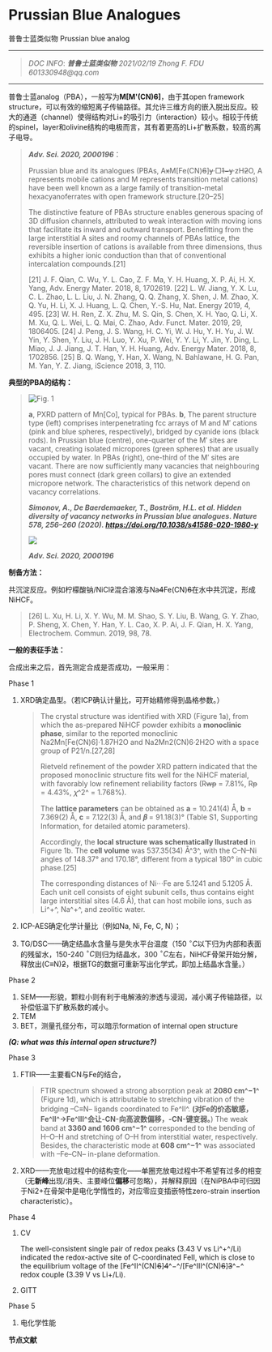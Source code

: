 # Prussian Blue Analogues

普鲁士蓝类似物 Prussian blue analog

***

> _DOC INFO_: _**普鲁士蓝类似物**_ _2021/02/19_ _Zhong F. FDU_ _601330948@qq.com_

***

普鲁士蓝analog（PBA），一般写为**M\[M'(CN)**~~**6**~~**]**，由于其open framework structure，可以有效的缩短离子传输路径。其允许三维方向的嵌入脱出反应。较大的通道（channel）使得结构对Li+的吸引力（interaction）较小。相较于传统的spinel，layer和olivine结构的电极而言，其有着更高的Li+扩散系数，较高的离子电导。

> _**Adv. Sci. 2020, 2000196**_：
>
> Prussian blue and its analogues (PBAs, A~~x~~M\[Fe(CN)~~6~~]~~y~~·□~~1−y~~·zH~~2~~O, A represents mobile cations and M represents transition metal cations) have been well known as a large family of transition-metal hexacyanoferrates with open framework structure.\[20–25]
>
> The distinctive feature of PBAs structure enables generous spacing of 3D diffusion channels, attributed to weak interaction with moving ions that facilitate its inward and outward transport. Benefitting from the large interstitial A sites and roomy channels of PBAs lattice, the reversible insertion of cations is available from three dimensions, thus exhibits a higher ionic conduction than that of conventional intercalation compounds.\[21]
>
> \[21] J. F. Qian, C. Wu, Y. L. Cao, Z. F. Ma, Y. H. Huang, X. P. Ai, H. X. Yang, Adv. Energy Mater. 2018, 8, 1702619. \[22] L. W. Jiang, Y. X. Lu, C. L. Zhao, L. L. Liu, J. N. Zhang, Q. Q. Zhang, X. Shen, J. M. Zhao, X. Q. Yu, H. Li, X. J. Huang, L. Q. Chen, Y.-S. Hu, Nat. Energy 2019, 4, 495. \[23] W. H. Ren, Z. X. Zhu, M. S. Qin, S. Chen, X. H. Yao, Q. Li, X. M. Xu, Q. L. Wei, L. Q. Mai, C. Zhao, Adv. Funct. Mater. 2019, 29, 1806405. \[24] J. Peng, J. S. Wang, H. C. Yi, W. J. Hu, Y. H. Yu, J. W. Yin, Y. Shen, Y. Liu, J. H. Luo, Y. Xu, P. Wei, Y. Y. Li, Y. Jin, Y. Ding, L. Miao, J. J. Jiang, J. T. Han, Y. H. Huang, Adv. Energy Mater. 2018, 8, 1702856. \[25] B. Q. Wang, Y. Han, X. Wang, N. Bahlawane, H. G. Pan, M. Yan, Y. Z. Jiang, iScience 2018, 3, 110.

**典型的PBA的结构：**

> <img src="https://media.springernature.com/full/springer-static/image/art%3A10.1038%2Fs41586-020-1980-y/MediaObjects/41586_2020_1980_Fig1_HTML.png" alt="Fig. 1" data-size="original">
>
> **a**, PXRD pattern of Mn\[Co], typical for PBAs. **b**, The parent structure type (left) comprises interpenetrating fcc arrays of M and M′ cations (pink and blue spheres, respectively), bridged by cyanide ions (black rods). In Prussian blue (centre), one-quarter of the M′ sites are vacant, creating isolated micropores (green spheres) that are usually occupied by water. In PBAs (right), one-third of the M′ sites are vacant. There are now sufficiently many vacancies that neighbouring pores must connect (dark green collars) to give an extended micropore network. The characteristics of this network depend on vacancy correlations.
>
> _**Simonov, A., De Baerdemaeker, T., Boström, H.L. et al. Hidden diversity of vacancy networks in Prussian blue analogues. Nature 578, 256–260 (2020). https://doi.org/10.1038/s41586-020-1980-y**_
>
> ![](https://f/MD%20local%20image%20host/PBA-2.PNG)
>
> _**Adv. Sci. 2020, 2000196**_

**制备方法：**

共沉淀反应。例如柠檬酸钠/NiCl~~2~~混合溶液与Na~~4~~Fe(CN)~~6~~在水中共沉淀，形成NiHCF。

> \[26] L. Xu, H. Li, X. Y. Wu, M. M. Shao, S. Y. Liu, B. Wang, G. Y. Zhao, P. Sheng, X. Chen, Y. Han, Y. L. Cao, X. P. Ai, J. F. Qian, H. X. Yang, Electrochem. Commun. 2019, 98, 78.

**一般的表征手法：**

合成出来之后，首先测定合成是否成功，一般采用：

Phase 1

1.  XRD确定晶型。（若ICP确认计量比，可开始精修得到晶格参数。）

    > The crystal structure was identified with XRD (Figure 1a), from which the as-prepared NiHCF powder exhibits a **monoclinic phase**, similar to the reported monoclinic Na2Mn\[Fe(CN)6]·1.87H2O and Na2Mn2(CN)6·2H2O with a space group of P21/n.\[27,28]
    >
    > Rietveld refinement of the powder XRD pattern indicated that the proposed monoclinic structure fits well for the NiHCF material, with favorably low refinement reliability factors (R~~wp~~ = 7.81%, R~~p~~ = 4.43%, 𝜒^2^ = 1.768%).
    >
    > The **lattice parameters** can be obtained as **a** = 10.241(4) Å, **b** = 7.369(2) Å, **c** = 7.122(3) Å, and **𝛽** = 91.18(3)° (Table S1, Supporting Information, for detailed atomic parameters).
    >
    > Accordingly, the **local structure was schematically llustrated** in Figure 1b. The **cell volume** was 537.35(34) Å^3^, with the C–N–Ni angles of 148.37° and 170.18°, different from a typical 180° in cubic phase.\[25]
    >
    > The corresponding distances of Ni⋅⋅⋅Fe are 5.1241 and 5.1205 Å. Each unit cell consists of eight subunit cells, thus contains eight large interstitial sites (4.6 Å), that can host mobile ions, such as Li^+^, Na^+^, and zeolitic water.
2. ICP-AES确定化学计量比（例如Na, Ni, Fe, C, N）；
3. TG/DSC——确定结晶水含量与是失水平台温度（150 $^\circ C$以下归为内部和表面的残留水，150-240 $^\circ C$则归为结晶水，300 $^\circ C$左右，NiHCF骨架开始分解，释放出(C≡N)~~2~~，根据TG的数据可重新写出化学式，即加上结晶水含量。）

Phase 2

1. SEM——形貌，颗粒小则有利于电解液的渗透与浸润，减小离子传输路径，以补偿低温下扩散系数的减小。
2. TEM
3. BET，测量孔径分布，可以暗示formation of internal open structure

_**(Q: what was this internal open structure?)**_

Phase 3

1.  FTIR——主要看CN与Fe的结合，

    > FTIR spectrum showed a strong absorption peak at **2080 cm^−1^** (Figure 1d), which is attributable to stretching vibration of the bridging –C≡N– ligands coordinated to Fe^II^. **(对Fe的价态敏感，Fe^II^$\rightarrow$Fe^III^会让-CN-向高波数偏移，-CN-键变弱。**) The weak band at **3360 and 1606 cm^−1^** corresponded to the bending of H–O–H and stretching of O–H from interstitial water, respectively. Besides, the characteristic mode at **608 cm^−1^** was associated with –Fe–CN– in-plane deformation.
2. XRD——充放电过程中的结构变化——单圈充放电过程中不希望有过多的相变（无**新峰**出现/消失、主要峰位**偏移**可忽略），并解释原因（在NiPBA中可归因于Ni2+在骨架中是电化学惰性的，对应零应变插嵌特性zero-strain insertion characteristic）。

Phase 4

1.  CV

    The well-consistent single pair of redox peaks (3.43 V vs Li^+^/Li) indicated the redox-active site of C-coordinated FeII, which is close to the equilibrium voltage of the \[Fe^II^(CN)~~6~~]~~4~~^−^/\[Fe^III^(CN)~~6~~]~~3~~^−^ redox couple (3.39 V vs Li+/Li).
2. GITT

Phase 5

1. 电化学性能

**节点文献**
